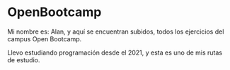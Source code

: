 # OpenBootcamp
Mi nombre es: Alan, y aquí se encuentran subidos, todos los ejercicios del campus Open Bootcamp.

Llevo estudiando programación desde el 2021, y esta es uno de mis rutas de estudio. 
